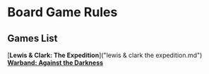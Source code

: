 # Board Game Rules

## Games List

[**Lewis & Clark: The Expedition**]("lewis & clark the expedition.md")
[**Warband: Against the Darkness**](warband.md)
